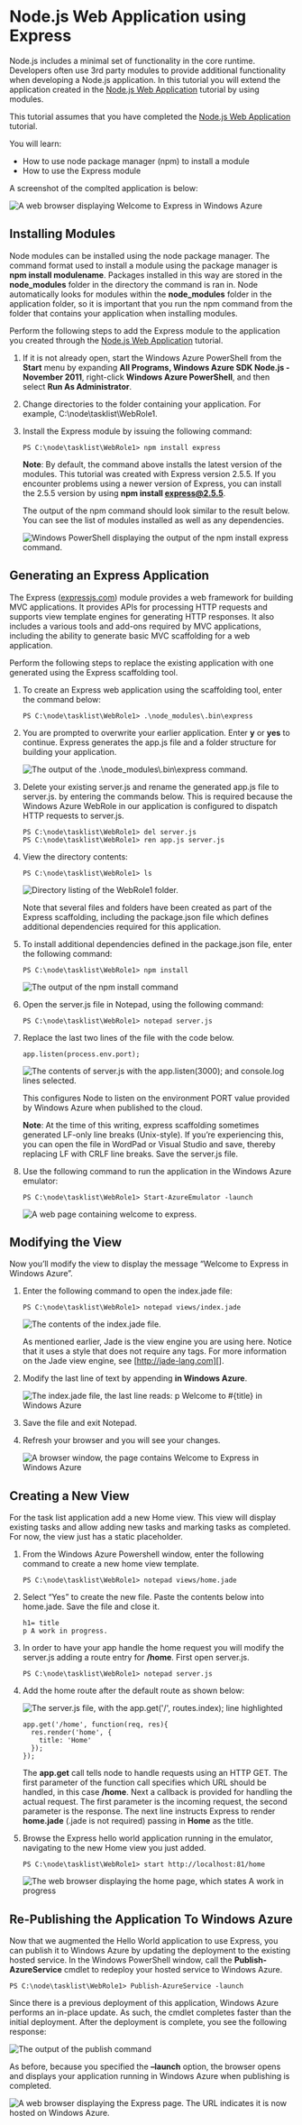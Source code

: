 <properties linkid="dev-nodejs-basic-web-app-with-express" urldisplayname="Web App With Express" headerexpose="" pagetitle="Web App With Express" metakeywords="Azure Node.js hello world tutorial, Azure Node.js hello world, Azure Node.js Getting Started tutorial, Azure Node.js tutorial, Azure Node.js Express tutorial" footerexpose="" metadescription="An tutorial that builds on the Web app tutorial, and demonstrates how to use the Express module" umbraconavihide="0" disquscomments="1"></properties>

# Node.js Web Application using Express

Node.js includes a minimal set of functionality in the core runtime.
Developers often use 3rd party modules to provide additional
functionality when developing a Node.js application. In this tutorial
you will extend the application created in the [Node.js Web
Application][] tutorial by using modules.

This tutorial assumes that you have completed the [Node.js Web
Application][] tutorial.

You will learn:

-   How to use node package manager (npm) to install a module
-   How to use the Express module

A screenshot of the complted application is below:

![A web browser displaying Welcome to Express in Windows Azure][]

## Installing Modules

Node modules can be installed using the node package manager. The
command format used to install a module using the package manager is
**npm install modulename**. Packages installed in this way are stored
in the **node\_modules** folder in the directory the command is ran in.
Node automatically looks for modules within the **node\_modules** folder
in the application folder, so it is important that you run the npm
command from the folder that contains your application when installing
modules.

Perform the following steps to add the Express module to the application
you created through the [Node.js Web Application][] tutorial.

1.  If it is not already open, start the Windows Azure PowerShell from the **Start** menu by expanding **All Programs, Windows
    Azure SDK Node.js - November 2011**, right-click **Windows Azure
    PowerShell**, and then select **Run As Administrator**.

2.  Change directories to the folder containing your application. For
    example, C:\\node\\tasklist\\WebRole1.

3.  Install the Express module by issuing the following command:

        PS C:\node\tasklist\WebRole1> npm install express

    **Note**: By default, the command above installs the latest version
    of the modules. This tutorial was created with Express version
    2.5.5. If you encounter problems using a newer version of Express,
    you can install the 2.5.5 version by using **npm install
    express@2.5.5**.

    The output of the npm command should look similar to the result
    below. You can see the list of modules installed as well as any
    dependencies.

    ![Windows PowerShell displaying the output of the npm install express command.][]

## Generating an Express Application

The Express ([expressjs.com][]) module provides a web framework for
building MVC applications. It provides APIs for processing HTTP requests
and supports view template engines for generating HTTP responses. It
also includes a various tools and add-ons required by MVC applications,
including the ability to generate basic MVC scaffolding for a web
application.

Perform the following steps to replace the existing application with one
generated using the Express scaffolding tool.

1.  To create an Express web application using the scaffolding tool,
    enter the command below:

        PS C:\node\tasklist\WebRole1> .\node_modules\.bin\express

2.  You are prompted to overwrite your earlier application. Enter **y**
    or **yes** to continue. Express generates the app.js file and a
    folder structure for building your application.

    ![The output of the .\\node\_modules\\.bin\\express command.][]

3.  Delete your existing server.js and rename the generated app.js file
    to server.js. by entering the commands below. This is required
    because the Windows Azure WebRole in our application is configured
    to dispatch HTTP requests to server.js.

        PS C:\node\tasklist\WebRole1> del server.js
        PS C:\node\tasklist\WebRole1> ren app.js server.js

4.  View the directory contents:

        PS C:\node\tasklist\WebRole1> ls

    ![Directory listing of the WebRole1 folder.][]

    Note that several files and folders have been created as part of the
    Express scaffolding, including the package.json file which defines
    additional dependencies required for this application.

5.  To install additional dependencies defined in the package.json file,
    enter the following command:

        PS C:\node\tasklist\WebRole1> npm install

    ![The output of the npm install command][]

6.  Open the server.js file in Notepad, using the following command:

        PS C:\node\tasklist\WebRole1> notepad server.js

7.  Replace the last two lines of the file with the code below.

        app.listen(process.env.port);

    ![The contents of server.js with the app.listen(3000); and
    console.log lines selected.][]

    This configures Node to listen on the environment PORT value
    provided by Windows Azure when published to the cloud.

    **Note**: At the time of this writing, express scaffolding sometimes
    generated LF-only line breaks (Unix-style). If you’re experiencing
    this, you can open the file in WordPad or Visual Studio and save,
    thereby replacing LF with CRLF line breaks. Save the server.js file.

8.  Use the following command to run the application in the Windows
    Azure emulator:

        PS C:\node\tasklist\WebRole1> Start-AzureEmulator -launch

    ![A web page containing welcome to express.][]

## Modifying the View

Now you’ll modify the view to display the message “Welcome to Express in
Windows Azure”.

1.  Enter the following command to open the index.jade file:

        PS C:\node\tasklist\WebRole1> notepad views/index.jade

    ![The contents of the index.jade file.][]

    As mentioned earlier, Jade is the view engine you are using here.
    Notice that it uses a style that does not require any tags. For more
    information on the Jade view engine, see [http://jade-lang.com][].

2.  Modify the last line of text by appending **in Windows Azure**.

    ![The index.jade file, the last line reads: p Welcome to \#{title}
    in Windows Azure][]

3.  Save the file and exit Notepad.

4.  Refresh your browser and you will see your changes.

    ![A browser window, the page contains Welcome to Express in Windows
    Azure][]

## Creating a New View

For the task list application add a new Home view. This view will
display existing tasks and allow adding new tasks and marking tasks as
completed. For now, the view just has a static placeholder.

1.  From the Windows Azure Powershell window, enter the following
    command to create a new home view template.

        PS C:\node\tasklist\WebRole1> notepad views/home.jade

2.  Select “Yes” to create the new file. Paste the contents below into
    home.jade. Save the file and close it.

        h1= title
        p A work in progress.

3.  In order to have your app handle the home request you will modify
    the server.js adding a route entry for **/home**. First open
    server.js.

        PS C:\node\tasklist\WebRole1> notepad server.js

4.  Add the home route after the default route as shown below:

    ![The server.js file, with the app.get('/', routes.index); line
    highlighted][]

        app.get('/home', function(req, res){
          res.render('home', {
            title: 'Home'
          });
        });

    The **app.get** call tells node to handle requests using an HTTP
    GET. The first parameter of the function call specifies which URL
    should be handled, in this case **/home**. Next a callback is
    provided for handling the actual request. The first parameter is the
    incoming request, the second parameter is the response. The next
    line instructs Express to render **home.jade** (.jade is not
    required) passing in **Home** as the title.

5.  Browse the Express hello world application running in the emulator,
    navigating to the new Home view you just added.

        PS C:\node\tasklist\WebRole1> start http://localhost:81/home

    ![The web browser displaying the home page, which states A work in
    progress][]

## Re-Publishing the Application To Windows Azure

Now that we augmented the Hello World application to use Express, you
can publish it to Windows Azure by updating the deployment to the
existing hosted service. In the Windows PowerShell window, call the
**Publish-AzureService** cmdlet to redeploy your hosted service to
Windows Azure.

    PS C:\node\tasklist\WebRole1> Publish-AzureService -launch

Since there is a previous deployment of this application, Windows Azure
performs an in-place update. As such, the cmdlet completes faster than
the initial deployment. After the deployment is complete, you see the
following response:

![The output of the publish command][]

As before, because you specified the **–launch** option, the browser
opens and displays your application running in Windows Azure when
publishing is completed.

![A web browser displaying the Express page. The URL indicates it is now hosted on Windows Azure.][A web browser displaying Welcome to Express in Windows Azure]

  [Node.js Web Application]: http://www.windowsazure.com/en-us/develop/nodejs/tutorials/getting-started/
  [A web browser displaying Welcome to Express in Windows Azure]: ../../../DevCenter/Node/Media/node36.png
  [Windows PowerShell displaying the output of the npm install express command.]: ../../../DevCenter/Node/Media/getting-started-16storage.png
  [expressjs.com]: http://expressjs.com/
  [The output of the .\\node\_modules\\.bin\\express command.]: ../../../DevCenter/Node/Media/node23.png
  [Directory listing of the WebRole1 folder.]: ../../../DevCenter/Node/Media/getting-started-17.png
  [The output of the npm install command]: ../../../DevCenter/Node/Media/node26.png
  [The contents of server.js with the app.listen(3000); and console.log lines selected.]: ../../../DevCenter/Node/Media/node27.png
  [A web page containing welcome to express.]: ../../../DevCenter/Node/Media/node28.png
  [The contents of the index.jade file.]: ../../../DevCenter/Node/Media/getting-started-19.png
  [http://jade-lang.com]: http://jade-lang.com
  [The index.jade file, the last line reads: p Welcome to \#{title} in Windows Azure]: ../../../DevCenter/Node/Media/node31.png
  [A browser window, the page contains Welcome to Express in Windows Azure]: ../../../DevCenter/Node/Media/node32.png
  [The server.js file, with the app.get('/', routes.index); line highlighted]: ../../../DevCenter/Node/Media/node33.png
  [The web browser displaying the home page, which states A work in progress]: ../../../DevCenter/Node/Media/node34.png
  [The output of the publish command]: ../../../DevCenter/Node/Media/node35.png
